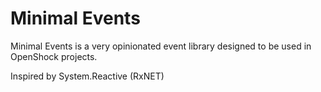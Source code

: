 ﻿# Minimal Events

Minimal Events is a very opinionated event library designed to be used in OpenShock projects.

Inspired by System.Reactive (RxNET)